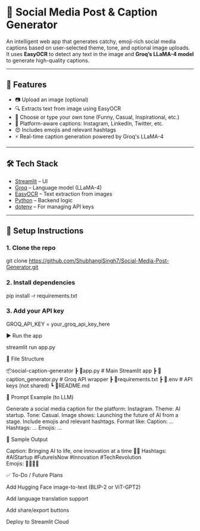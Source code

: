 # 📸 Social Media Post & Caption Generator

An intelligent web app that generates catchy, emoji-rich social media captions based on user-selected theme, tone, and optional image uploads. It uses **EasyOCR** to detect any text in the image and **Groq’s LLaMA-4 model** to generate high-quality captions.

---

## 🚀 Features

- 📷 Upload an image (optional)
- 🔍 Extracts text from image using EasyOCR
- 🎯 Choose or type your own tone (Funny, Casual, Inspirational, etc.)
- 📱 Platform-aware captions: Instagram, LinkedIn, Twitter, etc.
- 😍 Includes emojis and relevant hashtags
- ⚡ Real-time caption generation powered by Groq's LLaMA-4

---

## 🛠 Tech Stack

- [Streamlit](https://streamlit.io/) – UI
- [Groq](https://console.groq.com/) – Language model (LLaMA-4)
- [EasyOCR](https://github.com/JaidedAI/EasyOCR) – Text extraction from images
- [Python](https://www.python.org/) – Backend logic
- [dotenv](https://pypi.org/project/python-dotenv/) – For managing API keys

---

## 🔧 Setup Instructions

### 1. Clone the repo

git clone https://github.com/ShubhangiSingh7/Social-Media-Post-Generator.git

### 2. Install dependencies

pip install -r requirements.txt

### 3. Add your API key

GROQ_API_KEY = your_groq_api_key_here


▶️ Run the app

streamlit run app.py

📁 File Structure

📦social-caption-generator
 ┣ 📄app.py                 # Main Streamlit app
 ┣ 📄caption_generator.py   # Groq API wrapper
 ┣ 📄requirements.txt
 ┣ 📄.env                   # API keys (not shared)
 ┗ 📄README.md
 
🧠 Prompt Example (to LLM)

Generate a social media caption for the platform: Instagram.
Theme: AI startup.
Tone: Casual.
Image shows: Launching the future of AI from a stage.
Include emojis and relevant hashtags.
Format like:
Caption: ...
Hashtags: ...
Emojis: ...

📌 Sample Output

Caption:
Bringing AI to life, one innovation at a time 🤖✨
Hashtags:
#AIStartup #FutureIsNow #Innovation #TechRevolution  
Emojis:
🤖✨🚀💼

✅ To-Do / Future Plans

Add Hugging Face image-to-text (BLIP-2 or ViT-GPT2)

Add language translation support

Add share/export buttons

Deploy to Streamlit Cloud
